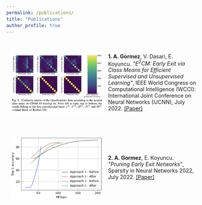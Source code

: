 ```yaml
---
permalink: /publications/
title: "Publications"
author_profile: true
---
```

<style>
img {
  padding-right: 10px;
  padding-left: 10px;
  padding-bottom: 30px;
  padding-top: 30px;
}
.box {
   display: flex;
   align-items:center;
}
</style>


<div class="box">
  <img style="vertical-align:middle; float: left" src="/assets/publications/e2cmfig.png" alt="" width="250">
  <span style=""><b>1. A. Gormez</b>, V. Dasari, E. Koyuncu. <em>"E<sup>2</sup>CM: Early Exit via Class Means for Efficient Supervised and Unsupervised Learning"</em>, IEEE World Congress on Computational Intelligence (WCCI): International Joint Conference on Neural Networks (IJCNN), July 2022. <a href="https://alperengormez.github.io/publications/">[Paper]</a></span>
</div>


<div class="box">
  <img style="vertical-align:middle; float: left" src="/assets/publications/snnfig.png" alt="" width="250">
  <span style=""><b>2. A. Gormez</b>, E. Koyuncu. <em>"Pruning Early Exit Networks"</em>, Sparsity in Neural Networks 2022, July 2022. <a href="https://alperengormez.github.io/publications/">[Paper]</a></span>
</div>